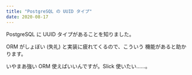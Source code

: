 ```yaml
---
title: "PostgreSQL の UUID タイプ"
date: 2020-08-17
---
```


PostgreSQL に UUID タイプがあることを知りました。

ORM がしょぼい (失礼) と実装に疲れてくるので、こういう
機能があると助かります。

いやまあ強い ORM 使えばいいんですが。Slick 使いたい……。

